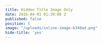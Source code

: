 ```yaml
---
title: Hidden Title Image Only
date: 2016-04-01 01:39:00 Z
published: false
position: 5
image: "/uploads/inline-image-b340ad.png"
hide-title: 'yes'
---
```


